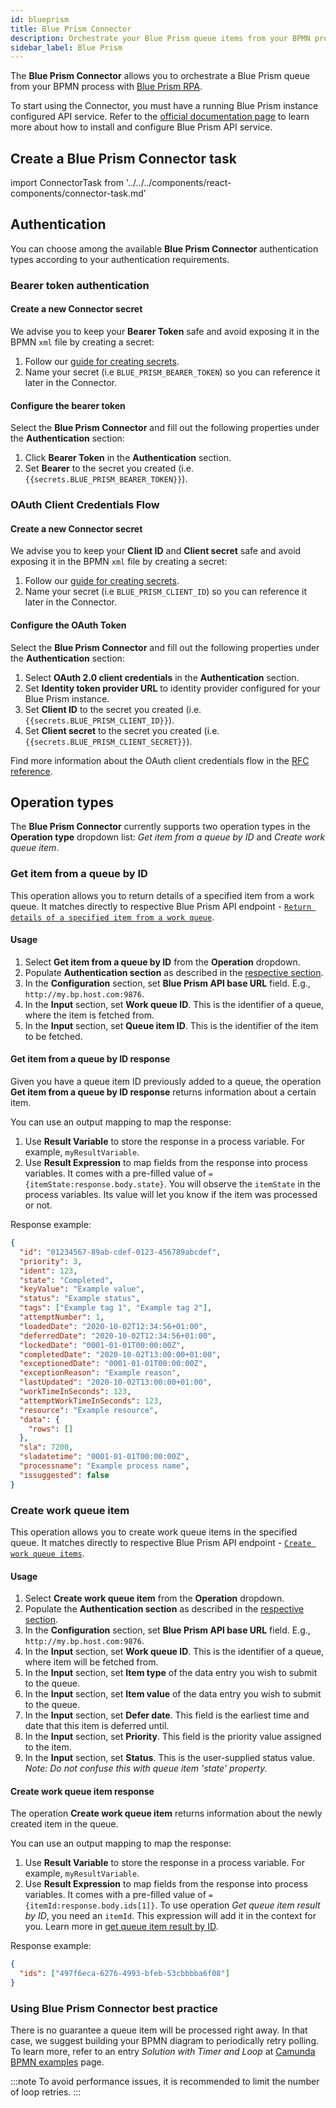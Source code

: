```yaml
---
id: blueprism
title: Blue Prism Connector
description: Orchestrate your Blue Prism queue items from your BPMN process.
sidebar_label: Blue Prism
---
```


The **Blue Prism Connector** allows you to orchestrate a Blue Prism queue from your BPMN process with [Blue Prism RPA](https://www.blueprism.com/).

To start using the Connector, you must have a running Blue Prism instance configured API service. Refer to the [official documentation page](https://docs.blueprism.com/en-US/bundle/blue-prism-enterprise-7-4/page/Guides/bp-api/api-introduction.htm) to learn more about how to install and configure Blue Prism API service.

## Create a Blue Prism Connector task

import ConnectorTask from '../../../components/react-components/connector-task.md'

<ConnectorTask/>

## Authentication

You can choose among the available **Blue Prism Connector** authentication types according to your authentication requirements.

### Bearer token authentication

#### Create a new Connector secret

We advise you to keep your **Bearer Token** safe and avoid exposing it in the BPMN `xml` file by creating a secret:

1. Follow our [guide for creating secrets](../../console/manage-clusters/manage-secrets.md).
2. Name your secret (i.e `BLUE_PRISM_BEARER_TOKEN`) so you can reference it later in the Connector.

#### Configure the bearer token

Select the **Blue Prism Connector** and fill out the following properties under the **Authentication** section:

1. Click **Bearer Token** in the **Authentication** section.
2. Set **Bearer** to the secret you created (i.e. `{{secrets.BLUE_PRISM_BEARER_TOKEN}}`).

### OAuth Client Credentials Flow

#### Create a new Connector secret

We advise you to keep your **Client ID** and **Client secret** safe and avoid exposing it in the BPMN `xml` file by creating a secret:

1. Follow our [guide for creating secrets](../../console/manage-clusters/manage-secrets.md).
2. Name your secret (i.e `BLUE_PRISM_CLIENT_ID`) so you can reference it later in the Connector.

#### Configure the OAuth Token

Select the **Blue Prism Connector** and fill out the following properties under the **Authentication** section:

1. Select **OAuth 2.0 client credentials** in the **Authentication** section.
2. Set **Identity token provider URL** to identity provider configured for your Blue Prism instance.
3. Set **Client ID** to the secret you created (i.e. `{{secrets.BLUE_PRISM_CLIENT_ID}}`).
4. Set **Client secret** to the secret you created (i.e. `{{secrets.BLUE_PRISM_CLIENT_SECRET}}`).

Find more information about the OAuth client credentials flow in the [RFC reference](https://www.rfc-editor.org/rfc/rfc6749#section-4.4).

## Operation types

The **Blue Prism Connector** currently supports two operation types in the **Operation type** dropdown list: _Get item from a queue by ID_ and _Create work queue item_.

### Get item from a queue by ID

This operation allows you to return details of a specified item from a work queue.
It matches directly to respective Blue Prism API endpoint - [`Return details of a specified item from a work queue`](https://docs.blueprism.com/en-US/bundle/blue_prism_API_7_3_0_OpenAPI/page/index.html#tag/Work-Queues/operation/getWorkQueueItemFromWorkQueue).

#### Usage

1. Select **Get item from a queue by ID** from the **Operation** dropdown.
2. Populate **Authentication section** as described in the [respective section](#authentication).
3. In the **Configuration** section, set **Blue Prism API base URL** field. E.g., `http://my.bp.host.com:9876`.
4. In the **Input** section, set **Work queue ID**. This is the identifier of a queue, where the item is fetched from.
5. In the **Input** section, set **Queue item ID**. This is the identifier of the item to be fetched.

#### Get item from a queue by ID response

Given you have a queue item ID previously added to a queue, the operation **Get item from a queue by ID response** returns information about a certain item.

You can use an output mapping to map the response:

1. Use **Result Variable** to store the response in a process variable. For example, `myResultVariable`.
2. Use **Result Expression** to map fields from the response into process variables. It comes with a pre-filled value of `={itemState:response.body.state}`. You will observe the `itemState` in the process variables. Its value will let you know if the item was processed or not.

Response example:

```json
{
  "id": "01234567-89ab-cdef-0123-456789abcdef",
  "priority": 3,
  "ident": 123,
  "state": "Completed",
  "keyValue": "Example value",
  "status": "Example status",
  "tags": ["Example tag 1", "Example tag 2"],
  "attemptNumber": 1,
  "loadedDate": "2020-10-02T12:34:56+01:00",
  "deferredDate": "2020-10-02T12:34:56+01:00",
  "lockedDate": "0001-01-01T00:00:00Z",
  "completedDate": "2020-10-02T13:00:00+01:00",
  "exceptionedDate": "0001-01-01T00:00:00Z",
  "exceptionReason": "Example reason",
  "lastUpdated": "2020-10-02T13:00:00+01:00",
  "workTimeInSeconds": 123,
  "attemptWorkTimeInSeconds": 123,
  "resource": "Example resource",
  "data": {
    "rows": []
  },
  "sla": 7200,
  "sladatetime": "0001-01-01T00:00:00Z",
  "processname": "Example process name",
  "issuggested": false
}
```

### Create work queue item

This operation allows you to create work queue items in the specified queue.
It matches directly to respective Blue Prism API endpoint - [`Create work queue items`](https://docs.blueprism.com/en-US/bundle/blue_prism_API_7_3_0_OpenAPI/page/index.html#tag/Work-Queues/operation/createWorkQueueItems).

#### Usage

1. Select **Create work queue item** from the **Operation** dropdown.
2. Populate the **Authentication section** as described in the [respective section](#authentication).
3. In the **Configuration** section, set **Blue Prism API base URL** field. E.g., `http://my.bp.host.com:9876`.
4. In the **Input** section, set **Work queue ID**. This is the identifier of a queue, where item will be fetched from.
5. In the **Input** section, set **Item type** of the data entry you wish to submit to the queue.
6. In the **Input** section, set **Item value** of the data entry you wish to submit to the queue.
7. In the **Input** section, set **Defer date**. This field is the earliest time and date that this item is deferred until.
8. In the **Input** section, set **Priority**. This field is the priority value assigned to the item.
9. In the **Input** section, set **Status**. This is the user-supplied status value. _Note: Do not confuse this with queue item 'state' property._

#### Create work queue item response

The operation **Create work queue item** returns information about the newly created item in the queue.

You can use an output mapping to map the response:

1. Use **Result Variable** to store the response in a process variable. For example, `myResultVariable`.
2. Use **Result Expression** to map fields from the response into process variables. It comes with a pre-filled value of `={itemId:response.body.ids[1]}`. To use operation _Get queue item result by ID_, you need an `itemId`. This expression will add it in the context for you. Learn more in [get queue item result by ID](#get-item-from-a-queue-by-id).

Response example:

```json
{
  "ids": ["497f6eca-6276-4993-bfeb-53cbbbba6f08"]
}
```

### Using Blue Prism Connector best practice

There is no guarantee a queue item will be processed right away. In that case, we suggest building your BPMN diagram to periodically retry polling.
To learn more, refer to an entry _Solution with Timer and Loop_ at [Camunda BPMN examples](https://camunda.com/bpmn/examples/) page.

:::note
To avoid performance issues, it is recommended to limit the number of loop retries.
:::
